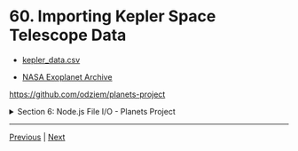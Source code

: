 # 60. Importing Kepler Space Telescope Data

-   [kepler_data.csv](https://beatlesm.s3.us-west-1.amazonaws.com/Complete-NodeJS-Developer-in-2023/kepler_data.csv)

-   [NASA Exoplanet Archive](https://exoplanetarchive.ipac.caltech.edu/docs/data.html)

https://github.com/odziem/planets-project

<details>
  <summary> Section 6: Node.js File I/O - Planets Project </summary>

  - [Codebase: planets-project](../src/s6_planets-project/)

</details>


---

[Previous](./59_Exploring-Planets-With-Node.md) | [Next](./61_Setting-Up-Our-CSV-Parser.md)